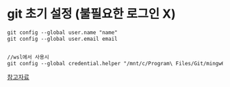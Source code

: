 # git 초기 설정 (불필요한 로그인 X)

```md
git config --global user.name "name"
git config --global user.email email


//wsl에서 사용시
git config --global credential.helper "/mnt/c/Program\ Files/Git/mingw64/libexec/git-core/git-credential-manager-core.exe"
```


[참고자료](https://docs.microsoft.com/ko-kr/windows/wsl/tutorials/wsl-git#git-credential-manager-setup)